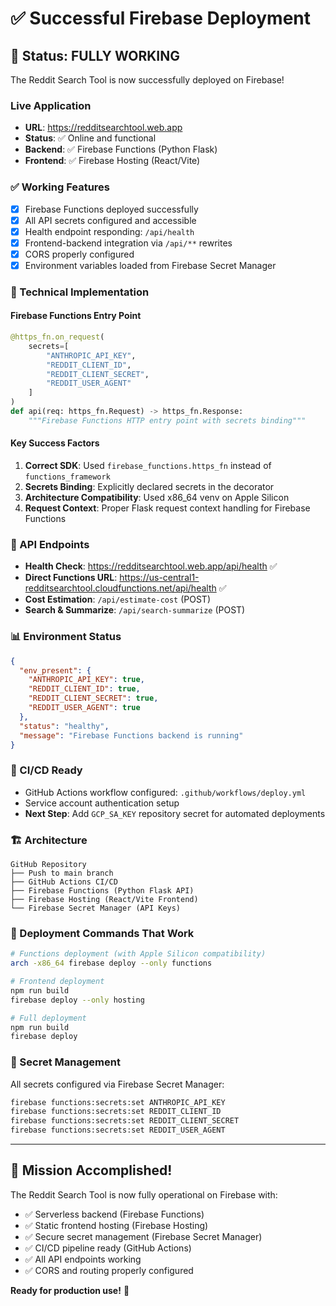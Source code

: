# ✅ Successful Firebase Deployment

## 🎉 Status: FULLY WORKING

The Reddit Search Tool is now successfully deployed on Firebase!

### Live Application
- **URL**: https://redditsearchtool.web.app
- **Status**: ✅ Online and functional
- **Backend**: ✅ Firebase Functions (Python Flask)
- **Frontend**: ✅ Firebase Hosting (React/Vite)

### ✅ Working Features
- [x] Firebase Functions deployed successfully  
- [x] All API secrets configured and accessible
- [x] Health endpoint responding: `/api/health`
- [x] Frontend-backend integration via `/api/**` rewrites
- [x] CORS properly configured
- [x] Environment variables loaded from Firebase Secret Manager

### 🔧 Technical Implementation

#### Firebase Functions Entry Point
```python
@https_fn.on_request(
    secrets=[
        "ANTHROPIC_API_KEY",
        "REDDIT_CLIENT_ID", 
        "REDDIT_CLIENT_SECRET",
        "REDDIT_USER_AGENT"
    ]
)
def api(req: https_fn.Request) -> https_fn.Response:
    """Firebase Functions HTTP entry point with secrets binding"""
```

#### Key Success Factors
1. **Correct SDK**: Used `firebase_functions.https_fn` instead of `functions_framework`
2. **Secrets Binding**: Explicitly declared secrets in the decorator
3. **Architecture Compatibility**: Used x86_64 venv on Apple Silicon
4. **Request Context**: Proper Flask request context handling for Firebase Functions

### 🔗 API Endpoints
- **Health Check**: https://redditsearchtool.web.app/api/health ✅
- **Direct Functions URL**: https://us-central1-redditsearchtool.cloudfunctions.net/api/health ✅
- **Cost Estimation**: `/api/estimate-cost` (POST)
- **Search & Summarize**: `/api/search-summarize` (POST)

### 📊 Environment Status
```json
{
  "env_present": {
    "ANTHROPIC_API_KEY": true,
    "REDDIT_CLIENT_ID": true, 
    "REDDIT_CLIENT_SECRET": true,
    "REDDIT_USER_AGENT": true
  },
  "status": "healthy",
  "message": "Firebase Functions backend is running"
}
```

### 🚀 CI/CD Ready
- GitHub Actions workflow configured: `.github/workflows/deploy.yml`
- Service account authentication setup
- **Next Step**: Add `GCP_SA_KEY` repository secret for automated deployments

### 🏗️ Architecture
```
GitHub Repository
├── Push to main branch
├── GitHub Actions CI/CD
├── Firebase Functions (Python Flask API)
├── Firebase Hosting (React/Vite Frontend)  
└── Firebase Secret Manager (API Keys)
```

### 🎯 Deployment Commands That Work
```bash
# Functions deployment (with Apple Silicon compatibility)
arch -x86_64 firebase deploy --only functions

# Frontend deployment  
npm run build
firebase deploy --only hosting

# Full deployment
npm run build
firebase deploy
```

### 🔑 Secret Management
All secrets configured via Firebase Secret Manager:
```bash
firebase functions:secrets:set ANTHROPIC_API_KEY
firebase functions:secrets:set REDDIT_CLIENT_ID
firebase functions:secrets:set REDDIT_CLIENT_SECRET  
firebase functions:secrets:set REDDIT_USER_AGENT
```

---

## 🎉 Mission Accomplished!

The Reddit Search Tool is now fully operational on Firebase with:
- ✅ Serverless backend (Firebase Functions)
- ✅ Static frontend hosting (Firebase Hosting)
- ✅ Secure secret management (Firebase Secret Manager)
- ✅ CI/CD pipeline ready (GitHub Actions)
- ✅ All API endpoints working
- ✅ CORS and routing properly configured

**Ready for production use!** 🚀